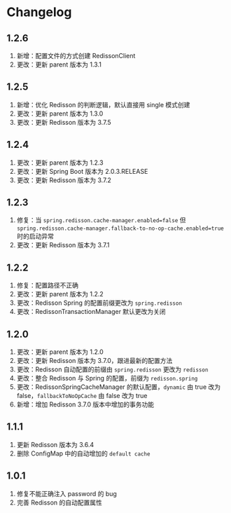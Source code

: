 # Changelog

## 1.2.6
1. 新增：配置文件的方式创建 RedissonClient
1. 更改：更新 parent 版本为 1.3.1

## 1.2.5
1. 新增：优化 Redisson 的判断逻辑，默认直接用 single 模式创建
1. 更改：更新 parent 版本为 1.3.0
2. 更改：更新 Redisson 版本为 3.7.5

## 1.2.4
1. 更改：更新 parent 版本为 1.2.3
2. 更改：更新 Spring Boot 版本为 2.0.3.RELEASE
3. 更改：更新 Redisson 版本为 3.7.2

## 1.2.3
1. 修复：当 `spring.redisson.cache-manager.enabled=false` 但 `spring.redisson.cache-manager.fallback-to-no-op-cache.enabled=true` 时的启动异常 
2. 更改：更新 Redisson 版本为 3.7.1

## 1.2.2
1. 修复：配置路径不正确
1. 更改：更新 parent 版本为 1.2.2
2. 更改：Redisson Spring 的配置前缀更改为 `spring.redisson`
3. 更改：RedissonTransactionManager 默认更改为关闭

## 1.2.0
1. 更改：更新 parent 版本为 1.2.0
2. 更改：更新 Redisson 版本为 3.7.0，跟进最新的配置方法
3. 更改：Redisson 自动配置的前缀由 `spring.redisson` 更改为 `redisson`
4. 更改：整合 Redisson 与 Spring 的配置，前缀为 `redisson.spring`
5. 更改：RedissonSpringCacheManager 的默认配置，`dynamic` 由 true 改为 false，`fallbackToNoOpCache` 由 false 改为 true
6. 新增：增加 Redisson 3.7.0 版本中增加的事务功能

## 1.1.1
1. 更新 Redisson 版本为 3.6.4
2. 删除 ConfigMap 中的自动增加的 `default cache`

## 1.0.1
1. 修复不能正确注入 password 的 bug
2. 完善 Redisson 的自动配置属性